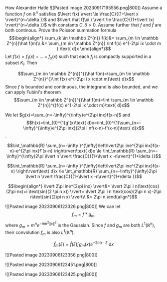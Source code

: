 How Alexander Hatle
![[Pasted image 20230917195556.png|800]]
Assume a function $f$ on $\mathbb{R}^{n}$ satisfies $\lvert f(x) \rvert \le \frac{C}{(1+\lvert x \rvert)^{n+\delta  }}$ and $\lvert \hat f(\xi  ) \rvert \le \frac{C}{(1+\lvert \xi  \rvert)^{n+\delta }}$ with constants $C,\delta >0$. Assume further that $f$ and $\hat f$ are both continous. Prove the Poisson summation formula
$$\begin{align*}
\sum_{k \in \mathbb Z^{n}} f(k)&= \sum_{m \in \mathbb Z^{n}}\hat f(m)\\
&= \sum_{m \in \mathbb Z^{n}} \int f(x) e^{-2\pi ix \cdot m } \text{ d}x
\end{align*}$$
Let $f(x)=f_{1}(x)+\dots +f_{s}(x)$ such that each $f_{i}$ is compactly supported in a subset $K_{i}$. Then

$$\sum_{m \in \mathbb Z^{n}}^{}\hat f(m)=\sum_{m \in \mathbb Z^{n}}^{}\int f(x) e^{-2\pi i x \cdot m}\text{ d}x$$
Since $f$ is bounded and continuous, the integrand is also bounded, and we can apply Fubini's theorem
$$\sum_{m \in \mathbb Z^{n}}^{}\hat f(m)=\int \sum_{m \in \mathbb Z^{n}}^{}f(x) e^{-2\pi ix \cdot m}\text{ d}x$$

We let $g(x)=\sum_{n=-\infty}^{\infty}e^{2\pi inx}f(x-n)$ and
$$h(x)=\int_{0}^{1}g'(x)\text{ d}x=\int_{0}^{1}\sum_{n=-\infty}^{\infty}e^{2\pi inx}(2\pi i nf(x-n)-f'(x-n))\text{ d}x$$.

$$\int_\mathbb{R}  \sum_{n=-\infty }^{\infty}\left\lvert2\pi ine^{2\pi inx}f(x-n)-e^{2\pi inx}f'(x-n)  \right\rvert\text{ d}x \le \int_\mathbb{R} \sum_{n=-\infty}^{\infty}2\pi \lvert n \rvert \frac{C}{(1+\lvert x -n\rvert)^{1+\delta }}$$


$$\int_\mathbb{R}  \sum_{n=-\infty }^{\infty}\left\lvert2\pi ine^{2\pi inx}f(x-n)  \right\rvert\text{ d}x \le \int_\mathbb{R} \sum_{n=-\infty}^{\infty}2\pi \lvert n \rvert \frac{C}{(1+\lvert x -n\rvert)^{1+\delta }}$$

$$\begin{align*}
\lvert 2\pi ine^{2\pi inx} \rvert&= \lvert 2\pi i n(\text{cos}(2\pi nx)+i \text{sin}(2 \pi n x)) \rvert= \lvert 2\pi i n \text{cos}(2\pi n x)-2\pi n\text{sin}(2\pi n x) \rvert\\
&= 2\pi n
\end{align*}$$

![[Pasted image 20230906123326.png|800]]
We can let 
$$f_{m}=f*g_{m},$$
where $g_{m}=m^{n}e^{-\pi m^{2}\lVert x \rVert^{2}}$ is the Gaussian. Since $f$ and $g_{m}$ are both $L^{1}(\mathbb{R}^{n})$, their convolution $f_{m}$ is also $L^{1}(\mathbb{R}^{n})$.

$$\hat f_{m}(\xi )=\hat f(\xi )\int g_{m}(x) e^{-2\pi ix \cdot \xi } \text{ d}x$$


![[Pasted image 20230906123356.png|800]]

![[Pasted image 20230906123451.png|800]]

![[Pasted image 20230906123425.png|800]]